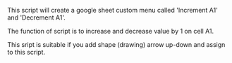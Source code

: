 This script will create a google sheet custom menu called 'Increment A1' and 'Decrement A1'.

The function of script is to increase and decrease value by 1 on cell A1.

This sript is suitable if you add shape (drawing) arrow up-down and assign to this script.
